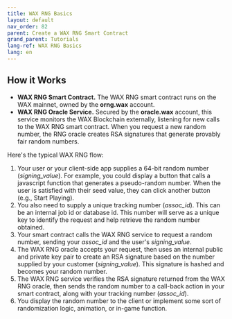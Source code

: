 ```yaml
---
title: WAX RNG Basics
layout: default
nav_order: 82
parent: Create a WAX RNG Smart Contract
grand_parent: Tutorials
lang-ref: WAX RNG Basics
lang: en
---
```


## How it Works

* **WAX RNG Smart Contract.** The WAX RNG smart contract runs on the WAX mainnet, owned by the **orng.wax** account.  
* **WAX RNG Oracle Service.** Secured by the **oracle.wax** account, this service monitors the WAX Blockchain externally, listening for new calls to the WAX RNG smart contract. When you request a new random number, the RNG oracle creates RSA signatures that generate provably fair random numbers. 

Here's the typical WAX RNG flow:

1. Your user or your client-side app supplies a 64-bit random number (*signing_value*). For example, you could display a button that calls a javascript function that generates a pseudo-random number. When the user is satisfied with their seed value, they can click another button (e.g., Start Playing).
2. You also need to supply a unique tracking number (*assoc_id*). This can be an internal job id or database id. This number will serve as a unique key to identify the request and help retrieve the random number obtained.
3. Your smart contract calls the WAX RNG service to request a random number, sending your *assoc_id* and the user's *signing_value*.
4. The WAX RNG oracle accepts your request, then uses an internal public and private key pair to create an RSA signature based on the number supplied by your customer (*signing_value*). This signature is hashed and becomes your random number. 
5. The WAX RNG service verifies the RSA signature returned from the WAX RNG oracle, then sends the random number to a call-back action in your smart contract, along with your tracking number (*assoc_id*). 
6. You display the random number to the client or implement some sort of randomization logic, animation, or in-game function.
